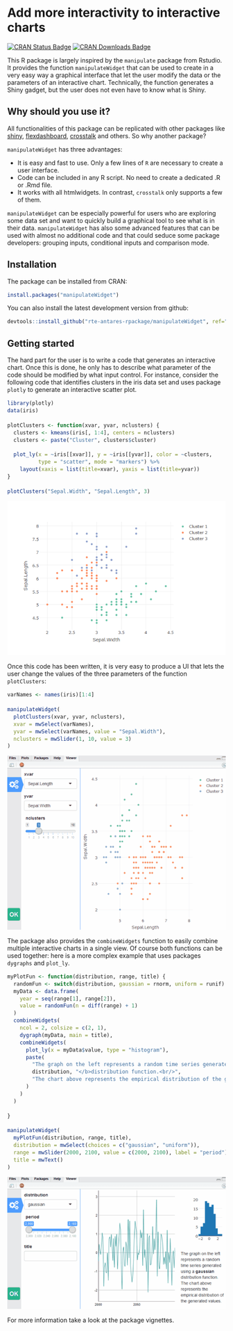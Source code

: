 Add more interactivity to interactive charts
================

[![CRAN Status Badge](http://www.r-pkg.org/badges/version/manipulateWidget)](http://cran.r-project.org/package=manipulateWidget) [![CRAN Downloads Badge](https://cranlogs.r-pkg.org/badges/manipulateWidget)](http://cran.r-project.org/package=manipulateWidget)

This R package is largely inspired by the `manipulate` package from Rstudio. It provides the function `manipulateWidget` that can be used to create in a very easy way a graphical interface that let the user modify the data or the parameters of an interactive chart. Technically, the function generates a Shiny gadget, but the user does not even have to know what is Shiny.

Why should you use it?
----------------------

All functionalities of this package can be replicated with other packages like [shiny](https://shiny.rstudio.com/), [flexdashboard](http://rmarkdown.rstudio.com/flexdashboard/), [crosstalk](http://rstudio.github.io/crosstalk/) and others. So why another package?

`manipulateWidget` has three advantages:

-   It is easy and fast to use. Only a few lines of `R` are necessary to create a user interface.
-   Code can be included in any R script. No need to create a dedicated .R or .Rmd file.
-   It works with all htmlwidgets. In contrast, `crosstalk` only supports a few of them.

`manipulateWidget` can be especially powerful for users who are exploring some data set and want to quickly build a graphical tool to see what is in their data. `manipulateWidget` has also some advanced features that can be used with almost no additional code and that could seduce some package developers: grouping inputs, conditional inputs and comparison mode.

Installation
------------

The package can be installed from CRAN:

``` r
install.packages("manipulateWidget")
```

You can also install the latest development version from github:

``` r
devtools::install_github("rte-antares-rpackage/manipulateWidget", ref="develop")
```

Getting started
---------------

The hard part for the user is to write a code that generates an interactive chart. Once this is done, he only has to describe what parameter of the code should be modified by what input control. For instance, consider the following code that identifies clusters in the iris data set and uses package `plotly` to generate an interactive scatter plot.

``` r
library(plotly)
data(iris)

plotClusters <- function(xvar, yvar, nclusters) {
  clusters <- kmeans(iris[, 1:4], centers = nclusters)
  clusters <- paste("Cluster", clusters$cluster)
  
  plot_ly(x = ~iris[[xvar]], y = ~iris[[yvar]], color = ~clusters,
          type = "scatter", mode = "markers") %>% 
    layout(xaxis = list(title=xvar), yaxis = list(title=yvar))
}

plotClusters("Sepal.Width", "Sepal.Length", 3)
```

![](README_files/figure-markdown_github/kmeans-1.png)

Once this code has been written, it is very easy to produce a UI that lets the user change the values of the three parameters of the function `plotClusters`:

``` r
varNames <- names(iris)[1:4]

manipulateWidget(
  plotClusters(xvar, yvar, nclusters),
  xvar = mwSelect(varNames),
  yvar = mwSelect(varNames, value = "Sepal.Width"),
  nclusters = mwSlider(1, 10, value = 3)
)
```

![An example of output of manipulateWidget](vignettes/example-kmeans.gif)

The package also provides the `combineWidgets` function to easily combine multiple interactive charts in a single view. Of course both functions can be used together: here is a more complex example that uses packages `dygraphs` and `plot_ly`.

``` r
myPlotFun <- function(distribution, range, title) {
  randomFun <- switch(distribution, gaussian = rnorm, uniform = runif)
  myData <- data.frame(
    year = seq(range[1], range[2]),
    value = randomFun(n = diff(range) + 1)
  )
  combineWidgets(
    ncol = 2, colsize = c(2, 1),
    dygraph(myData, main = title),
    combineWidgets(
      plot_ly(x = myData$value, type = "histogram"),
      paste(
        "The graph on the left represents a random time series generated using a <b>",
        distribution, "</b>distribution function.<br/>",
        "The chart above represents the empirical distribution of the generated values."
      )
    )
  )
  
}

manipulateWidget(
  myPlotFun(distribution, range, title),
  distribution = mwSelect(choices = c("gaussian", "uniform")),
  range = mwSlider(2000, 2100, value = c(2000, 2100), label = "period"),
  title = mwText()
)
```

![Combining widgets and some html content](vignettes/fancy-example.gif)

For more information take a look at the package vignettes.
